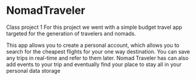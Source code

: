 # NomadTraveler
Class project 1
For this project we went with a simple budget travel app targeted for the generation of travelers and nomads.

This app allows you to create a personal account, which allows you to search for the cheapest flights for your one way destination. You can save any trips in real-time and refer to them later. Nomad Traveler has can also add events  to your trip and eventually find your place to stay all in your personal data storage
